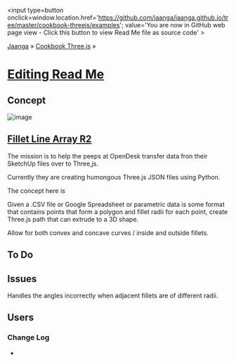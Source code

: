 <span style=display:none; >[You are now in GitHub source code view - click this link to view Read Me file as a web page]
( http://jaanga.github.io/cookbook-threejs/examples/index.html "View file as a web page." ) </span>
<input type=button onclick=window.location.href='https://github.com/jaanga/jaanga.github.io/tree/master/cookbook-threejs/examples'; value='You are now in GitHub web page view - Click this button to view Read Me file as source code' >

[Jaanga]( http://jaanga.github.io ) &raquo; [Cookbook Three.js]( http://jaanga.github.io/cookbook-threejs/  ) &raquo;

[Editing Read Me]( index.html#readme.md )
===

## Concept

![image](https://cloud.githubusercontent.com/assets/547626/15804351/071d0a50-2aba-11e6-8940-1d7df887aec6.png)

## [Fillet Line Array R2]( http://jaanga.github.io/cookbook-threejs/examples/editing/fillet-line-array/fillet-line-array-r2.html )

The mission is to help the peeps at OpenDesk transfer data fron their SketchUp files over to Three,js.

Currently they are creating humongous Three.js JSON files using Python.

The concept here is

Given a .CSV file or Google Spreadsheet or parametric data is some format that contains points that form a polygon and fillet radii for each point, 
create Three.js path that can extrude to a 3D shape.

Allow for both convex and concave curves / inside and outside fillets.



## To Do



## Issues

Handles the angles incorrectly when adjacent fillets are of different radii. 


## Users



### Change Log

*


